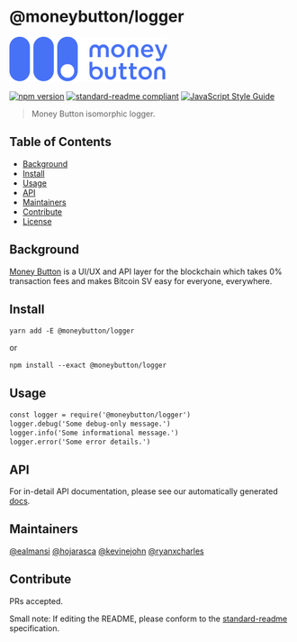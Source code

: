 # @moneybutton/logger

![banner](assets/blue-white.png)

[![npm version](https://badge.fury.io/js/%40moneybutton%2Flogger.svg)](https://badge.fury.io/js/%40moneybutton%2Flogger)
[![standard-readme compliant](https://img.shields.io/badge/standard--readme-OK-green.svg?style=flat-square)](https://github.com/RichardLitt/standard-readme)
[![JavaScript Style Guide](https://img.shields.io/badge/code_style-standard-brightgreen.svg)](https://standardjs.com)

> Money Button isomorphic logger.

## Table of Contents

- [Background](#background)
- [Install](#install)
- [Usage](#usage)
- [API](#api)
- [Maintainers](#maintainers)
- [Contribute](#contribute)
- [License](#license)

## Background

[Money Button](https://www.moneybutton.com) is a UI/UX and API layer for the blockchain which takes 0% transaction fees and makes Bitcoin SV easy for everyone, everywhere.

## Install

```
yarn add -E @moneybutton/logger
```

or

```
npm install --exact @moneybutton/logger
```

## Usage

```
const logger = require('@moneybutton/logger')
logger.debug('Some debug-only message.')
logger.info('Some informational message.')
logger.error('Some error details.')
```

## API

For in-detail API documentation, please see our automatically generated [docs](https://htmlpreview.github.io/?https://github.com/moneybutton/logger/blob/master/docs/index.html).

## Maintainers

[@ealmansi](https://github.com/ealmansi)
[@hojarasca](https://github.com/hojarasca)
[@kevinejohn](https://github.com/kevinejohn)
[@ryanxcharles](https://github.com/ryanxcharles)

## Contribute

PRs accepted.

Small note: If editing the README, please conform to the [standard-readme](https://github.com/RichardLitt/standard-readme) specification.
